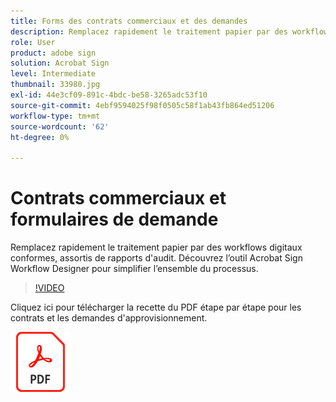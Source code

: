```yaml
---
title: Forms des contrats commerciaux et des demandes
description: Remplacez rapidement le traitement papier par des workflows digitaux conformes, assortis de rapports d'audit
role: User
product: adobe sign
solution: Acrobat Sign
level: Intermediate
thumbnail: 33980.jpg
exl-id: 44e3cf09-891c-4bdc-be58-3265adc53f10
source-git-commit: 4ebf9594025f98f0505c58f1ab43fb864ed51206
workflow-type: tm+mt
source-wordcount: '62'
ht-degree: 0%

---
```


# Contrats commerciaux et formulaires de demande

Remplacez rapidement le traitement papier par des workflows digitaux conformes, assortis de rapports d&#39;audit. Découvrez l’outil Acrobat Sign Workflow Designer pour simplifier l’ensemble du processus.

>[!VIDEO](https://video.tv.adobe.com/v/33980?quality=12&learn=on&hidetitle=true)

Cliquez ici pour télécharger la recette du PDF étape par étape pour les contrats et les demandes d&#39;approvisionnement.

[![Télécharger la recette du PDF](../assets/acrobat_PDF_96.png)](../assets/adobe-sign_set_up_a_workflow_use_case.pdf)
